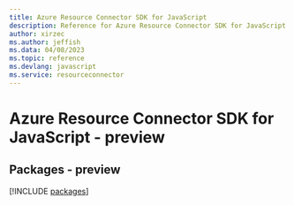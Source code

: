 ```yaml
---
title: Azure Resource Connector SDK for JavaScript
description: Reference for Azure Resource Connector SDK for JavaScript
author: xirzec
ms.author: jeffish
ms.data: 04/08/2023
ms.topic: reference
ms.devlang: javascript
ms.service: resourceconnector
---
```

# Azure Resource Connector SDK for JavaScript - preview
## Packages - preview
[!INCLUDE [packages](resource-connector-index.md)]